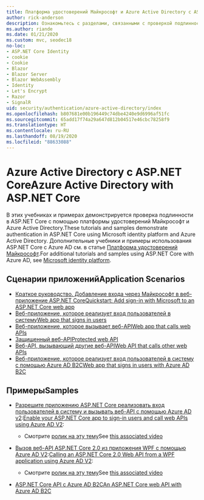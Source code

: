 ```yaml
---
title: Платформа удостоверений Майкрософт и Azure Active Directory с ASP.NET Core
author: rick-anderson
description: Ознакомьтесь с разделами, связанными с проверкой подлинности с помощью платформы удостоверений Майкрософт и Azure Active Directory для веб-приложений и API в ASP.NET Core.
ms.author: riande
ms.date: 01/21/2020
ms.custom: mvc, seodec18
no-loc:
- ASP.NET Core Identity
- cookie
- Cookie
- Blazor
- Blazor Server
- Blazor WebAssembly
- Identity
- Let's Encrypt
- Razor
- SignalR
uid: security/authentication/azure-active-directory/index
ms.openlocfilehash: b807681e00b196449c74dbe4240e9d6996af51fc
ms.sourcegitcommit: 65add17f74a29a647d812b04517e46cbc78258f9
ms.translationtype: HT
ms.contentlocale: ru-RU
ms.lasthandoff: 08/19/2020
ms.locfileid: "88633088"
---
```

# <a name="azure-active-directory-with-aspnet-core"></a><span data-ttu-id="3a7aa-103">Azure Active Directory с ASP.NET Core</span><span class="sxs-lookup"><span data-stu-id="3a7aa-103">Azure Active Directory with ASP.NET Core</span></span>

<span data-ttu-id="3a7aa-104">В этих учебниках и примерах демонстрируется проверка подлинности в ASP.NET Core с помощью платформы удостоверений Майкрософт и Azure Active Directory.</span><span class="sxs-lookup"><span data-stu-id="3a7aa-104">These tutorials and samples demonstrate authentication in ASP.NET Core using Microsoft identity platform and Azure Active Directory.</span></span> <span data-ttu-id="3a7aa-105">Дополнительные учебники и примеры использования ASP.NET Core с Azure AD см. в статье [Платформа удостоверений Майкрософт](/azure/active-directory/develop/).</span><span class="sxs-lookup"><span data-stu-id="3a7aa-105">For additional tutorials and samples using ASP.NET Core with Azure AD, see [Microsoft identity platform](/azure/active-directory/develop/).</span></span>

## <a name="application-scenarios"></a><span data-ttu-id="3a7aa-106">Сценарии приложений</span><span class="sxs-lookup"><span data-stu-id="3a7aa-106">Application Scenarios</span></span>

* [<span data-ttu-id="3a7aa-107">Краткое руководство. Добавление входа через Майкрософт в веб-приложение ASP.NET Core</span><span class="sxs-lookup"><span data-stu-id="3a7aa-107">Quickstart: Add sign-in with Microsoft to an ASP.NET Core web app</span></span>](/azure/active-directory/develop/quickstart-v2-aspnet-core-webapp)
* [<span data-ttu-id="3a7aa-108">Веб-приложение, которое реализует вход пользователей в систему</span><span class="sxs-lookup"><span data-stu-id="3a7aa-108">Web app that signs in users</span></span>](/azure/active-directory/develop/scenario-web-app-sign-user-overview?tabs=aspnetcore)
* [<span data-ttu-id="3a7aa-109">Веб-приложение, которое вызывает веб-API</span><span class="sxs-lookup"><span data-stu-id="3a7aa-109">Web app that calls web APIs</span></span>](/azure/active-directory/develop/scenario-web-app-call-api-overview)
* [<span data-ttu-id="3a7aa-110">Защищенный веб-API</span><span class="sxs-lookup"><span data-stu-id="3a7aa-110">Protected web API</span></span>](/azure/active-directory/develop/scenario-protected-web-api-overview)
* [<span data-ttu-id="3a7aa-111">Веб-API, вызывающий другие веб-API</span><span class="sxs-lookup"><span data-stu-id="3a7aa-111">Web API that calls other web APIs</span></span>](/azure/active-directory/develop/scenario-web-api-call-api-overview)
* [<span data-ttu-id="3a7aa-112">Веб-приложение, которое реализует вход пользователей в систему с помощью Azure AD B2C</span><span class="sxs-lookup"><span data-stu-id="3a7aa-112">Web app that signs in users with Azure AD B2C</span></span>](xref:security/authentication/azure-ad-b2c)

## <a name="samples"></a><span data-ttu-id="3a7aa-113">Примеры</span><span class="sxs-lookup"><span data-stu-id="3a7aa-113">Samples</span></span>

* <span data-ttu-id="3a7aa-114">[Разрешите приложению ASP.NET Core реализовать вход пользователей в систему и вызывать веб-API с помощью Azure AD v2](/samples/azure-samples/active-directory-aspnetcore-webapp-openidconnect-v2/enable-webapp-signin/):</span><span class="sxs-lookup"><span data-stu-id="3a7aa-114">[Enable your ASP.NET Core app to sign-in users and call web APIs using Azure AD V2](/samples/azure-samples/active-directory-aspnetcore-webapp-openidconnect-v2/enable-webapp-signin/):</span></span> 
  * <span data-ttu-id="3a7aa-115">Смотрите [ролик на эту тему](https://channel9.msdn.com/Events/Build/2018/THR5001)</span><span class="sxs-lookup"><span data-stu-id="3a7aa-115">See [this associated video](https://channel9.msdn.com/Events/Build/2018/THR5001)</span></span>

* <span data-ttu-id="3a7aa-116">[Вызов веб-API ASP.NET Core 2.0 из приложения WPF с помощью Azure AD V2](/samples/azure-samples/active-directory-dotnet-native-aspnetcore-v2/calling-an-aspnet-core-web-api-from-a-wpf-application-using-azure-ad-v2/):</span><span class="sxs-lookup"><span data-stu-id="3a7aa-116">[Calling an ASP.NET Core 2.0 Web API from a WPF application using Azure AD V2](/samples/azure-samples/active-directory-dotnet-native-aspnetcore-v2/calling-an-aspnet-core-web-api-from-a-wpf-application-using-azure-ad-v2/):</span></span> 
  * <span data-ttu-id="3a7aa-117">Смотрите [ролик на эту тему](https://channel9.msdn.com/Events/Build/2018/THR5000)</span><span class="sxs-lookup"><span data-stu-id="3a7aa-117">See [this associated video](https://channel9.msdn.com/Events/Build/2018/THR5000)</span></span>

* [<span data-ttu-id="3a7aa-118">ASP.NET Core API с Azure AD B2C</span><span class="sxs-lookup"><span data-stu-id="3a7aa-118">An ASP.NET Core web API with Azure AD B2C</span></span>](https://azure.microsoft.com/resources/samples/active-directory-b2c-dotnetcore-webapi/)
